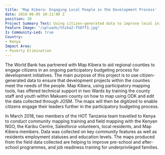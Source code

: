 ```yaml
---
title: 'Map Kibera: Engaging Local People in the Development Process'
date: 2018-06-05 10:11:00 Z
position: 20
Project Summary Text: Using citizen-generated data to improve local initiatives
Feature Image: "/uploads/thika2-f56ff3.jpg"
Is Community-Led: true
Country:
- Kenya
Impact Area:
- Poverty Elimination
---
```


The World Bank has partnered with Map Kibera to aid regional counties to engage citizens in an ongoing participatory budgeting process for development initiatives. The main purpose of this project is to use citizen-generated data to ensure that development projects within the counties meet the needs of the people. Map Kibera, using participatory mapping tools, has offered technical support in two Wards by training the county staff and youth within Makueni county on how to map using ODK and edit the data collected through JOSM. The maps will then be digitized to enable citizens engage their leaders further in the participatory budgeting process. 

In March 2018, two members of the HOT Tanzania team travelled to Kenya to conduct community mapping training and field mapping with the Kenyan NGO, the Karibu Centre, Salesforce volunteers, local residents, and Map Kibera members. Data was collected on key community features as well as residents employment statuses and education levels. The maps produced from the field data collected are helping to improve pre-school and after-school programmes, and job readiness training for underprivileged families.